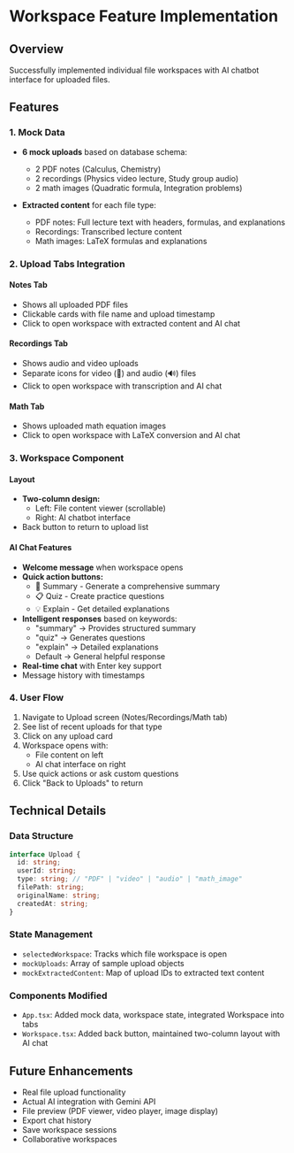 # Workspace Feature Implementation

## Overview

Successfully implemented individual file workspaces with AI chatbot interface for uploaded files.

## Features

### 1. Mock Data

- **6 mock uploads** based on database schema:

  - 2 PDF notes (Calculus, Chemistry)
  - 2 recordings (Physics video lecture, Study group audio)
  - 2 math images (Quadratic formula, Integration problems)

- **Extracted content** for each file type:
  - PDF notes: Full lecture text with headers, formulas, and explanations
  - Recordings: Transcribed lecture content
  - Math images: LaTeX formulas and explanations

### 2. Upload Tabs Integration

#### Notes Tab

- Shows all uploaded PDF files
- Clickable cards with file name and upload timestamp
- Click to open workspace with extracted content and AI chat

#### Recordings Tab

- Shows audio and video uploads
- Separate icons for video (🎥) and audio (🔊) files
- Click to open workspace with transcription and AI chat

#### Math Tab

- Shows uploaded math equation images
- Click to open workspace with LaTeX conversion and AI chat

### 3. Workspace Component

#### Layout

- **Two-column design:**
  - Left: File content viewer (scrollable)
  - Right: AI chatbot interface
- Back button to return to upload list

#### AI Chat Features

- **Welcome message** when workspace opens
- **Quick action buttons:**
  - 📝 Summary - Generate a comprehensive summary
  - 📋 Quiz - Create practice questions
  - 💡 Explain - Get detailed explanations
- **Intelligent responses** based on keywords:
  - "summary" → Provides structured summary
  - "quiz" → Generates questions
  - "explain" → Detailed explanations
  - Default → General helpful response
- **Real-time chat** with Enter key support
- Message history with timestamps

### 4. User Flow

1. Navigate to Upload screen (Notes/Recordings/Math tab)
2. See list of recent uploads for that type
3. Click on any upload card
4. Workspace opens with:
   - File content on left
   - AI chat interface on right
5. Use quick actions or ask custom questions
6. Click "Back to Uploads" to return

## Technical Details

### Data Structure

```typescript
interface Upload {
  id: string;
  userId: string;
  type: string; // "PDF" | "video" | "audio" | "math_image"
  filePath: string;
  originalName: string;
  createdAt: string;
}
```

### State Management

- `selectedWorkspace`: Tracks which file workspace is open
- `mockUploads`: Array of sample upload objects
- `mockExtractedContent`: Map of upload IDs to extracted text content

### Components Modified

- `App.tsx`: Added mock data, workspace state, integrated Workspace into tabs
- `Workspace.tsx`: Added back button, maintained two-column layout with AI chat

## Future Enhancements

- Real file upload functionality
- Actual AI integration with Gemini API
- File preview (PDF viewer, video player, image display)
- Export chat history
- Save workspace sessions
- Collaborative workspaces

